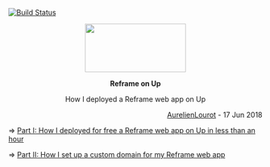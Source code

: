 [![Build Status](https://travis-ci.org/AurelienLourot/reframe-on-up.svg?branch=master)](https://travis-ci.org/AurelienLourot/reframe-on-up)

<p align="center">
  <a href="https://github.com/AurelienLourot/reframe-on-up">
    <img src="https://rawgit.com/AurelienLourot/reframe-on-up/master/readme_assets/reframe-on-up.jpg"
         width="200" height="96">
  </a>
</p>
<p align="center">
  <b>Reframe on Up</b>
</p>
<p align="center">
  How I deployed a Reframe web app on Up
</p>
<p align="right">
  <a href="https://github.com/AurelienLourot">AurelienLourot</a> - 17 Jun 2018
</p>

⇒ [Part I: How I deployed for free a Reframe web app on Up in less than an hour](01-deploy/)

⇒ [Part II: How I set up a custom domain for my Reframe web app](02-custom-domain/)
